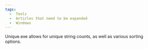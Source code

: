 ```yaml
---
tags:
  -  Tools
  -  Articles that need to be expanded
  -  Windows 
---
```

Unique.exe allows for unique string counts, as well as various sorting
options.